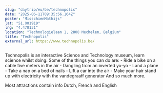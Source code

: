 ```yaml
---
slug: "daytrip/eu/be/technopolis"
date: "2025-06-11T09:35:56.164Z"
poster: "MisschienMathijs"
lat: "51.001919"
lng: "4.470131"
location: "Technologielaan 1, 2800 Mechelen, Belgium"
title: "Technopolis"
external_url: https://www.technopolis.be/
---
```

Technopolis is an interactive Science and Technology museum, learn science whilst doing.
Some of the things you can do are:
    - Ride a bike on a cable five meters in the air
    - Dangling from an inverted yo-yo
    - Land a plane
    - Take a nap on a bed of nails
    - Lift a car into the air
    - Make your hair stand up with electricity with the vandegraaff generator
And so much more.

Most attractions contain info Dutch, French and English